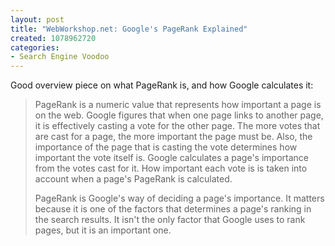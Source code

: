 ```yaml
--- 
layout: post
title: "WebWorkshop.net: Google's PageRank Explained"
created: 1078962720
categories: 
- Search Engine Voodoo
---
```

<p>Good overview piece on what PageRank is, and how Google calculates it:</p>

<blockquote><p>PageRank is a numeric value that represents how important a page is on the web. Google figures that when one page links to another page, it is effectively casting a vote for the other page. The more votes that are cast for a page, the more important the page must be. Also, the importance of the page that is casting the vote determines how important the vote itself is. Google calculates a page's importance from the votes cast for it. How important each vote is is taken into account when a page's PageRank is calculated.</p>

<p>PageRank is Google's way of deciding a page's importance. It matters because it is one of the factors that determines a page's ranking in the search results. It isn't the only factor that Google uses to rank pages, but it is an important one.</p>
</blockquote>
